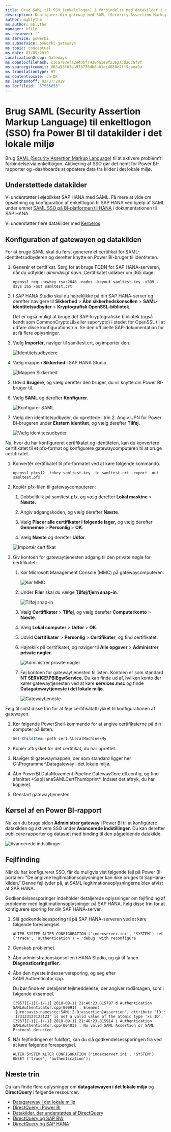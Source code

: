```yaml
---
title: Brug SAML til SSO (enkeltlogon) i forbindelse med datakilder i det lokale miljø
description: Konfigurer din gateway med SAML (Security Assertion Markup Language) for at aktivere enkeltlogon (SSO – single sign-on) fra Power BI til datakilder i det lokale miljø.
author: mgblythe
ms.author: mblythe
manager: kfile
ms.reviewer: ''
ms.service: powerbi
ms.subservice: powerbi-gateways
ms.topic: conceptual
ms.date: 03/05/2019
LocalizationGroup: Gateways
ms.openlocfilehash: c1ca797efa2e40bf74384a1e9f2362acd26c6f8f
ms.sourcegitcommit: 883a58f63e4978770db8bb1cc4630e7ff9caea9a
ms.translationtype: HT
ms.contentlocale: da-DK
ms.lasthandoff: 03/07/2019
ms.locfileid: "57555653"
---
```

# <a name="use-security-assertion-markup-language-saml-for-single-sign-on-sso-from-power-bi-to-on-premises-data-sources"></a>Brug SAML (Security Assertion Markup Language) til enkeltlogon (SSO) fra Power BI til datakilder i det lokale miljø

Brug [SAML (Security Assertion Markup Language)](https://www.onelogin.com/pages/saml) til at aktivere problemfri forbindelse via enkeltlogon. Aktivering af SSO gør det nemt for Power BI-rapporter og -dashboards at opdatere data fra kilder i det lokale miljø.

## <a name="supported-data-sources"></a>Understøttede datakilder

Vi understøtter i øjeblikket SAP HANA med SAML. Få mere at vide om opsætning og konfiguration af enkeltlogon til SAP HANA ved hjælp af SAML under emnet [SAML SSO på BI-platformen til HANA](https://wiki.scn.sap.com/wiki/display/SAPHANA/SAML+SSO+for+BI+Platform+to+HANA) i dokumentationen til SAP HANA.

Vi understøtter flere datakilder med [Kerberos](service-gateway-sso-kerberos.md).

## <a name="configuring-the-gateway-and-data-source"></a>Konfiguration af gatewayen og datakilden

For at bruge SAML skal du først generere et certifikat for SAML-identitetsudbyderen og derefter knytte en Power BI-bruger til identiteten.

1. Generér et certifikat. Sørg for at bruge FQDN for SAP HANA-serveren, når du udfylder *almindeligt navn*. Certifikatet udløber om 365 dage.

    ```
    openssl req -newkey rsa:2048 -nodes -keyout samltest.key -x509 -days 365 -out samltest.crt
    ```

1. I SAP HANA Studio skal du højreklikke på din SAP HANA-server og derefter navigere til **Sikkerhed** > **Åbn sikkerhedskonsollen** > **SAML-identitetsudbyder** > **Kryptografisk OpenSSL-bibliotek**.

    Det er også muligt at bruge det SAP-kryptografiske bibliotek (også kendt som CommonCryptoLib eller sapcrypto) i stedet for OpenSSL til at udføre disse konfigurationstrin. Se den officielle SAP-dokumentation for at få flere oplysninger.

1. Vælg **Importér**, naviger til samltest.crt, og importér den.

    ![Identitetsudbydere](media/service-gateway-sso-saml/identity-providers.png)

1. Vælg mappen **Sikkerhed** i SAP HANA Studio.

    ![Mappen Sikkerhed](media/service-gateway-sso-saml/security-folder.png)

1. Udvid **Brugere**, og vælg derefter den bruger, du vil knytte din Power BI-bruger til.

1. Vælg **SAML** og derefter **Konfigurer**.

    ![Konfigurer SAML](media/service-gateway-sso-saml/configure-saml.png)

1. Vælg den identitetsudbyder, du oprettede i trin 2. Angiv UPN for Power BI-brugeren under **Ekstern identitet**, og vælg derefter **Tilføj**.

    ![Vælg identitetsudbyder](media/service-gateway-sso-saml/select-identity-provider.png)

Nu, hvor du har konfigureret certifikatet og identiteten, kan du konvertere certifikatet til et pfx-format og konfigurere gatewaycomputeren til at bruge certifikatet.

1. Konvertér certifikatet til pfx-formatet ved at køre følgende kommando.

    ```
    openssl pkcs12 -inkey samltest.key -in samltest.crt -export -out samltest.pfx
    ```

1. Kopiér pfx-filen til gatewaycomputeren:

    1. Dobbeltklik på samltest.pfx, og vælg derefter **Lokal maskine** > **Næste**.

    1. Angiv adgangskoden, og vælg derefter **Næste**.

    1. Vælg **Placer alle certifikater i følgende lager,** og vælg derefter **Gennemse** > **Personlig** > **OK**.

    1. Vælg **Næste** og derefter **Udfør**.

    ![Importér certifikat](media/service-gateway-sso-saml/import-certificate.png)

1. Giv kontoen for gatewaytjenesten adgang til den private nøgle for certifikatet:

    1. Kør Microsoft Management Console (MMC) på gatewaycomputeren.

        ![Kør MMC](media/service-gateway-sso-saml/run-mmc.png)

    1. Under **Filer** skal du vælge **Tilføj/fjern snap-in**.

        ![Tilføj snap-in](media/service-gateway-sso-saml/add-snap-in.png)

    1. Vælg **Certifikater** > **Tilføj**, og vælg derefter **Computerkonto** > **Næste**.

    1. Vælg **Lokal computer** > **Udfør** > **OK**.

    1. Udvid **Certifikater** > **Personlig** > **Certifikater**, og find certifikatet.

    1. Højreklik på certifikatet, og naviger til **Alle opgaver** > **Administrer private nøgler**.

        ![Administrer private nøgler](media/service-gateway-sso-saml/manage-private-keys.png)

    1. Føj kontoen for gatewaytjenesten til listen. Kontoen er som standard **NT SERVICE\PBIEgwService.** Du kan finde ud af, hvilken konto der kører gatewaytjenesten ved at køre **services.msc** og finde **Datagatewaytjeneste i det lokale miljø**.

        ![Gatewaytjeneste](media/service-gateway-sso-saml/gateway-service.png)

Følg til sidst disse trin for at føje certifikataftrykket til konfigurationen af gatewayen.

1. Kør følgende PowerShell-kommando for at angive certifikaterne på din computer på listen.

    ```powershell
    Get-ChildItem -path cert:\LocalMachine\My
    ```
1. Kopiér aftrykket for det certifikat, du har oprettet.

1. Naviger til gatewaymappen, der som standard ligger her C:\Programmer\Datagateway i det lokale miljø.

1. Åbn PowerBI.DataMovement.Pipeline.GatewayCore.dll.config, og find afsnittet \*SapHanaSAMLCertThumbprint\*. Indsæt det aftryk, du har kopieret.

1. Genstart gatewaytjenesten.

## <a name="running-a-power-bi-report"></a>Kørsel af en Power BI-rapport

Nu kan du bruge siden **Administrer gateway** i Power BI til at konfigurere datakilden og aktivere SSO under **Avancerede indstillinger**. Du kan derefter publicere rapporter og datasæt med binding til den pågældende datakilde.

![Avancerede indstillinger](media/service-gateway-sso-saml/advanced-settings.png)

## <a name="troubleshooting"></a>Fejlfinding

Når du har konfigureret SSO, får du muligvis vist følgende fejl på Power BI-portalen: "De angivne legitimationsoplysninger kan ikke bruges til SapHana-kilden." Denne fejl tyder på, at SAML legitimationsoplysningerne blev afvist af SAP HANA.

Godkendelsessporinger indeholder detaljerede oplysninger om fejlfinding af problemer med legitimationsoplysninger på SAP HANA. Følg disse trin for at konfigurere sporing for din SAP HANA-server.

1. Slå godkendelsessporing til på SAP HANA-serveren ved at køre følgende forespørgsel.

    ```
    ALTER SYSTEM ALTER CONFIGURATION ('indexserver.ini', 'SYSTEM') set ('trace', 'authentication') = 'debug' with reconfigure 
    ```

1. Genskab problemet.

1. Åbn administrationskonsollen i HANA Studio, og gå til fanen **Diagnosticeringsfiler**.

1. Åbn den nyeste indexserversporing, og søg efter SAMLAuthenticator.cpp.

    Du bør finde en detaljeret fejlmeddelelse, der angiver rodårsagen, som i følgende eksempel.

    ```
    [3957]{-1}[-1/-1] 2018-09-11 21:40:23.815797 d Authentication   SAMLAuthenticator.cpp(00091) : Element '{urn:oasis:names:tc:SAML:2.0:assertion}Assertion', attribute 'ID': '123123123123123' is not a valid value of the atomic type 'xs:ID'.
    [3957]{-1}[-1/-1] 2018-09-11 21:40:23.815914 i Authentication   SAMLAuthenticator.cpp(00403) : No valid SAML Assertion or SAML Protocol detected
    ```

1. Når fejlfindingen er fuldført, kan du slå godkendelsessporingen fra ved at køre følgende forespørgsel.

    ```
    ALTER SYSTEM ALTER CONFIGURATION ('indexserver.ini', 'SYSTEM') UNSET ('trace', 'authentication');
    ```

## <a name="next-steps"></a>Næste trin

Du kan finde flere oplysninger om **datagatewayen i det lokale miljø** og **DirectQuery** i følgende ressourcer:

* [Datagateway i det lokale miljø](service-gateway-onprem.md)
* [DirectQuery i Power BI](desktop-directquery-about.md)
* [Datakilder, der understøttes af DirectQuery](desktop-directquery-data-sources.md)
* [DirectQuery og SAP BW](desktop-directquery-sap-bw.md)
* [DirectQuery og SAP HANA](desktop-directquery-sap-hana.md)
